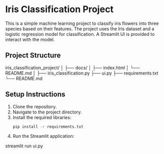 # Iris Classification Project

This is a simple machine learning project to classify iris flowers into three species based on their features. The project uses the Iris dataset and a logistic regression model for classification. A Streamlit UI is provided to interact with the model.

## Project Structure

iris_classification_project/
│
├── docs/
│ ├── index.html
│ └── README.md
│
├── iris_classification.py
├── ui.py
├── requirements.txt
└── README.md


## Setup Instructions

1. Clone the repository.
2. Navigate to the project directory.
3. Install the required libraries:
   ```bash
   pip install -r requirements.txt

4. Run the Streamlit application:

streamlit run ui.py
